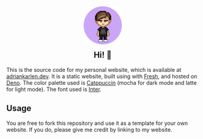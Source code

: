 <h2 align="center">
	<img src="https://raw.githubusercontent.com/adriankarlen/www/main/static/misc/avatar.png" width="100" alt="Logo"/><br/>
	<img src="https://raw.githubusercontent.com/adriankarlen/www/main/static/misc/transparent.png" height="30" width="0px"/>
	Hi! 👋
	<img src="https://raw.githubusercontent.com/catppuccin/catppuccin/main/assets/misc/transparent.png" height="30" width="0px"/>
</h2>

This is the source code for my personal website, which is available at
[adriankarlen.dev](https://adriankarlen.dev). It is a static website, built
using with [Fresh](https://fresh.deno.dev), and hosted on
[Deno](https://deno.com/deploy). The color palette used is
[Catppuccin](https://github.com/catppuccin) (mocha for dark mode and latte for
light mode). The font used is [Inter](https://rsms.me/inter/).

## Usage

You are free to fork this repository and use it as a template for your own
website. If you do, please give me credit by linking to my website.
